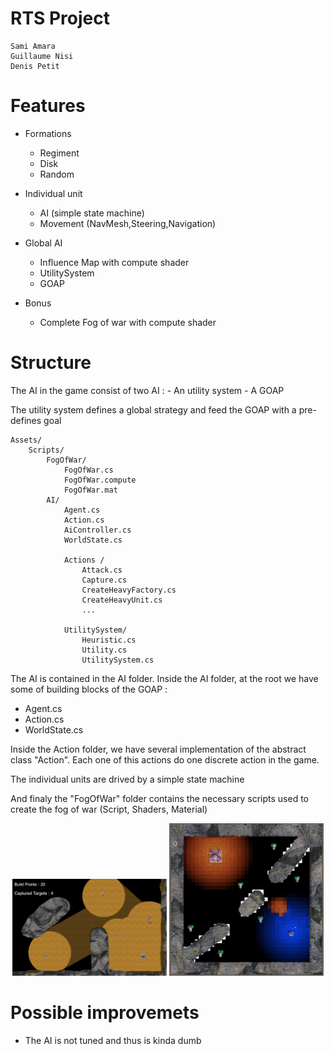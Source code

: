 # RTS Project
```
Sami Amara
Guillaume Nisi 
Denis Petit
```

# Features
- Formations
    - Regiment
    - Disk
    - Random
- Individual unit
   - AI (simple state machine)
   - Movement (NavMesh,Steering,Navigation) 

- Global AI
    - Influence Map with compute shader
    - UtilitySystem
    - GOAP
 - Bonus
   - Complete Fog of war with compute shader
  

# Structure

The AI in the game consist of two AI :
    - An utility system
    - A GOAP
  
The utility system defines a global strategy and feed the GOAP with a pre-defines goal 
```
Assets/
    Scripts/
        FogOfWar/
            FogOfWar.cs
            FogOfWar.compute
            FogOfWar.mat
        AI/
            Agent.cs
            Action.cs
            AiController.cs
            WorldState.cs

            Actions /
                Attack.cs
                Capture.cs
                CreateHeavyFactory.cs
                CreateHeavyUnit.cs
                ...

            UtilitySystem/
                Heuristic.cs
                Utility.cs
                UtilitySystem.cs
```

The AI is contained in the AI folder.
Inside the AI folder, at the root we have some of building blocks of the GOAP : 
- Agent.cs
- Action.cs
- WorldState.cs

Inside the Action folder, we have several implementation of the abstract class "Action".
Each one of this actions do one discrete action in the game.

The individual units are drived by a simple state machine

And finaly the "FogOfWar" folder contains the necessary scripts used to create the fog of war (Script, Shaders, Material) 

<div align="center">
    <p></p>
    <img src="Screenshots/FogOfWar.png" width=49% height=49% /> 
    <img src="Screenshots/InfluenceMap.png" width=49% height=49% /> 
</div>

# Possible improvemets 
 - The AI is not tuned and thus is kinda dumb
